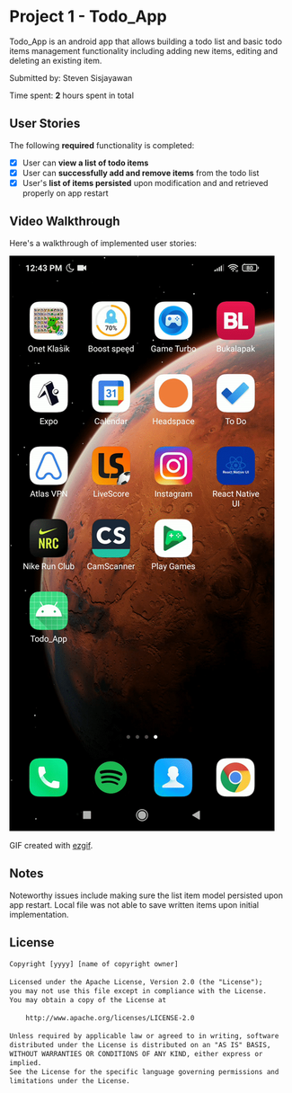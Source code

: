 # Project 1 - Todo_App

Todo_App is an android app that allows building a todo list and basic todo items management functionality including adding new items, editing and deleting an existing item.

Submitted by: Steven Sisjayawan

Time spent: **2** hours spent in total

## User Stories

The following **required** functionality is completed:

* [X] User can **view a list of todo items**
* [X] User can **successfully add and remove items** from the todo list
* [X] User's **list of items persisted** upon modification and and retrieved properly on app restart

## Video Walkthrough

Here's a walkthrough of implemented user stories:

![](AndroidPrework_Demo.gif)

GIF created with [ezgif](https://ezgif.com/video-to-gif).

## Notes

Noteworthy issues include making sure the list item model persisted upon app restart. Local file was not able to save written items upon initial implementation. 

## License

    Copyright [yyyy] [name of copyright owner]

    Licensed under the Apache License, Version 2.0 (the "License");
    you may not use this file except in compliance with the License.
    You may obtain a copy of the License at

        http://www.apache.org/licenses/LICENSE-2.0

    Unless required by applicable law or agreed to in writing, software
    distributed under the License is distributed on an "AS IS" BASIS,
    WITHOUT WARRANTIES OR CONDITIONS OF ANY KIND, either express or implied.
    See the License for the specific language governing permissions and
    limitations under the License.
